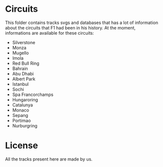 # Circuits
This folder contains tracks svgs and databases that has a lot of information
about the circuits that F1 had been in his history.
At the moment, informations are available for these circuits: 

  - Silverstone
  - Monza
  - Mugello
  - Imola 
  - Red Bull Ring
  - Bahrain
  - Abu Dhabi
  - Albert Park
  - Istanbul 
  - Sochi
  - Spa Francorchamps
  - Hungaroring
  - Catalunya 
  - Monaco
  - Sepang 
  - Portimao
  - Nurburgring 

# License
All the tracks present here are made by us.
